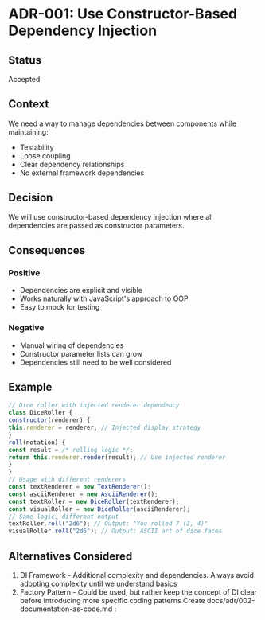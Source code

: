 # ADR-001: Use Constructor-Based Dependency Injection
## Status
Accepted
## Context
We need a way to manage dependencies between components while maintaining:
- Testability
- Loose coupling
- Clear dependency relationships
- No external framework dependencies
## Decision
We will use constructor-based dependency injection where all dependencies are passed
as constructor parameters.
## Consequences
### Positive
- Dependencies are explicit and visible
- Works naturally with JavaScript's approach to OOP
- Easy to mock for testing
### Negative
- Manual wiring of dependencies
- Constructor parameter lists can grow
- Dependencies still need to be well considered
## Example

```javascript
// Dice roller with injected renderer dependency
class DiceRoller {
constructor(renderer) {
this.renderer = renderer; // Injected display strategy
}
roll(notation) {
const result = /* rolling logic */;
return this.renderer.render(result); // Use injected renderer
}
}
// Usage with different renderers
const textRenderer = new TextRenderer();
const asciiRenderer = new AsciiRenderer();
const textRoller = new DiceRoller(textRenderer);
const visualRoller = new DiceRoller(asciiRenderer);
// Same logic, different output
textRoller.roll("2d6"); // Output: "You rolled 7 (3, 4)"
visualRoller.roll("2d6"); // Output: ASCII art of dice faces

```
## Alternatives Considered
1. DI Framework - Additional complexity and dependencies. Always avoid adopting
complexity until we understand basics
2. Factory Pattern - Could be used, but rather keep the concept of DI clear before
introducing more specific coding patterns
Create docs/adr/002-documentation-as-code.md :
